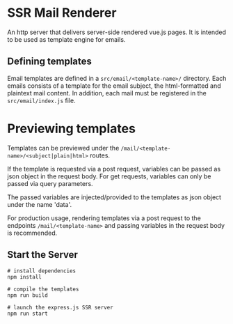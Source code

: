 # SSR Mail Renderer

An http server that delivers server-side rendered vue.js pages.
It is intended to be used as template engine for emails.

## Defining templates

Email templates are defined in a `src/email/<template-name>/` directory.
Each emails consists of a template for the email subject,
the html-formatted and plaintext mail content.
In addition, each mail must be registered in the `src/email/index.js` file.

# Previewing templates

Templates can be previewed under the `/mail/<template-name>/<subject|plain|html>` routes.

If the template is requested via a post request,
variables can be passed as json object in the request body.
For get requests, variables can only be passed via query parameters.

The passed variables are injected/provided to the templates as
json object under the name 'data'.

For production usage, rendering templates via a post request
to the endpoints `/mail/<template-name>` and passing variables
in the request body is recommended.


## Start the Server
```
# install dependencies
npm install

# compile the templates
npm run build

# launch the express.js SSR server
npm run start
```
